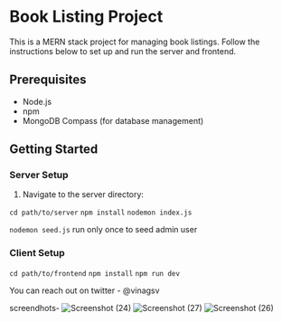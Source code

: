 # Book Listing Project

This is a MERN stack project for managing book listings. Follow the instructions below to set up and run the server and frontend.

## Prerequisites

- Node.js
- npm
- MongoDB Compass (for database management)

## Getting Started

### Server Setup

1. Navigate to the server directory:

` cd path/to/server `
` npm install `
` nodemon index.js `

` nodemon seed.js `  run only once to seed admin user

### Client Setup
` cd path/to/frontend `
` npm install `
` npm run dev `

You can reach out on twitter - @vinagsv


screendhots-
![Screenshot (24)](https://github.com/vinagsv/book-listing/assets/119550290/569250e8-0260-42b2-8535-e95ded01c78e)
![Screenshot (27)](https://github.com/vinagsv/book-listing/assets/119550290/108d1b6b-ecae-4c79-8b79-e498f048170c)
![Screenshot (26)](https://github.com/vinagsv/book-listing/assets/119550290/4ea50c45-c410-4d84-988f-56d1f928cda2)


